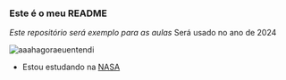 ### **Este é o meu README**

_Este repositório será exemplo para as aulas_
Será usado no ano de 2024


![aaahagoraeuentendi](https://media1.tenor.com/m/k5K-B8QKOakAAAAd/aaahhh.gif)

- Estou estudando na [NASA](https://www.nasa.gov/)
